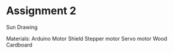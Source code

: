 # Assignment 2

Sun Drawing

Materials:
Arduino
Motor Shield 
Stepper motor
Servo motor
Wood
Cardboard
